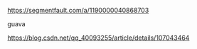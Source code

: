 



https://segmentfault.com/a/1190000040868703



guava  

https://blog.csdn.net/qq_40093255/article/details/107043464